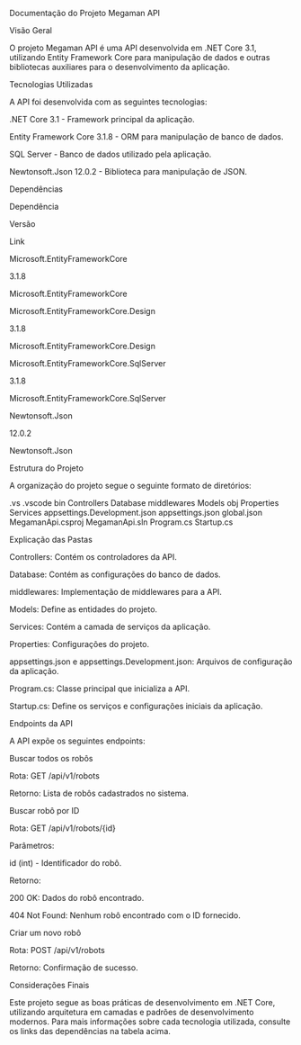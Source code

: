 Documentação do Projeto Megaman API

Visão Geral

O projeto Megaman API é uma API desenvolvida em .NET Core 3.1, utilizando Entity Framework Core para manipulação de dados e outras bibliotecas auxiliares para o desenvolvimento da aplicação.

Tecnologias Utilizadas

A API foi desenvolvida com as seguintes tecnologias:

.NET Core 3.1 - Framework principal da aplicação.

Entity Framework Core 3.1.8 - ORM para manipulação de banco de dados.

SQL Server - Banco de dados utilizado pela aplicação.

Newtonsoft.Json 12.0.2 - Biblioteca para manipulação de JSON.

Dependências

Dependência

Versão

Link

Microsoft.EntityFrameworkCore

3.1.8

Microsoft.EntityFrameworkCore

Microsoft.EntityFrameworkCore.Design

3.1.8

Microsoft.EntityFrameworkCore.Design

Microsoft.EntityFrameworkCore.SqlServer

3.1.8

Microsoft.EntityFrameworkCore.SqlServer

Newtonsoft.Json

12.0.2

Newtonsoft.Json

Estrutura do Projeto

A organização do projeto segue o seguinte formato de diretórios:

.vs
.vscode
bin
Controllers
Database
middlewares
Models
obj
Properties
Services
appsettings.Development.json
appsettings.json
global.json
MegamanApi.csproj
MegamanApi.sln
Program.cs
Startup.cs

Explicação das Pastas

Controllers: Contém os controladores da API.

Database: Contém as configurações do banco de dados.

middlewares: Implementação de middlewares para a API.

Models: Define as entidades do projeto.

Services: Contém a camada de serviços da aplicação.

Properties: Configurações do projeto.

appsettings.json e appsettings.Development.json: Arquivos de configuração da aplicação.

Program.cs: Classe principal que inicializa a API.

Startup.cs: Define os serviços e configurações iniciais da aplicação.

Endpoints da API

A API expõe os seguintes endpoints:

Buscar todos os robôs

Rota: GET /api/v1/robots

Retorno: Lista de robôs cadastrados no sistema.

Buscar robô por ID

Rota: GET /api/v1/robots/{id}

Parâmetros:

id (int) - Identificador do robô.

Retorno:

200 OK: Dados do robô encontrado.

404 Not Found: Nenhum robô encontrado com o ID fornecido.

Criar um novo robô

Rota: POST /api/v1/robots

Retorno: Confirmação de sucesso.

Considerações Finais

Este projeto segue as boas práticas de desenvolvimento em .NET Core, utilizando arquitetura em camadas e padrões de desenvolvimento modernos. Para mais informações sobre cada tecnologia utilizada, consulte os links das dependências na tabela acima.
